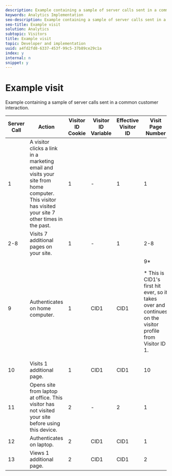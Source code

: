 ```yaml
---
description: Example containing a sample of server calls sent in a common customer interaction.
keywords: Analytics Implementation
seo-description: Example containing a sample of server calls sent in a common customer interaction.
seo-title: Example visit
solution: Analytics
subtopic: Visitors
title: Example visit
topic: Developer and implementation
uuid: a4fd2fd8-6337-453f-99c5-37b89ce29c1a
index: y
internal: n
snippet: y
---
```


# Example visit

Example containing a sample of server calls sent in a common customer interaction.

<table id="table_BD711278026C4F729119F1FDF4945087"> 
 <thead> 
  <tr> 
   <th class="entry"> Server Call </th> 
   <th class="entry"> Action </th> 
   <th class="entry"> Visitor ID Cookie </th> 
   <th class="entry"> Visitor ID Variable </th> 
   <th class="entry"> Effective Visitor ID </th> 
   <th class="entry"> Visit Page Number </th> 
   <th class="entry"> Visit Number </th> 
  </tr> 
 </thead>
 <tbody> 
  <tr> 
   <td> 1 </td> 
   <td> A visitor clicks a link in a marketing email and visits your site from home computer. This visitor has visited your site 7 other times in the past. </td> 
   <td> 1 </td> 
   <td> - </td> 
   <td> 1 </td> 
   <td> 1 </td> 
   <td> 8 </td> 
  </tr> 
  <tr> 
   <td> 2-8 </td> 
   <td> Visits 7 additional pages on your site. </td> 
   <td> 1 </td> 
   <td> - </td> 
   <td> 1 </td> 
   <td> 2-8 </td> 
   <td> 8 </td> 
  </tr> 
  <tr> 
   <td> 9 </td> 
   <td> Authenticates on home computer. </td> 
   <td> 1 </td> 
   <td> CID1 </td> 
   <td> CID1 </td> 
   <td> 9* <p>* This is CID1's first hit ever, so it takes over and continues on the visitor profile from Visitor ID 1. </p> </td> 
   <td> 8 </td> 
  </tr> 
  <tr> 
   <td> 10 </td> 
   <td> Visits 1 additional page. </td> 
   <td> 1 </td> 
   <td> CID1 </td> 
   <td> CID1 </td> 
   <td> 10 </td> 
   <td> 8 </td> 
  </tr> 
  <tr> 
   <td> 11 </td> 
   <td> Opens site from laptop at office. This visitor has not visited your site before using this device. </td> 
   <td> 2 </td> 
   <td> - </td> 
   <td> 2 </td> 
   <td> 1 </td> 
   <td> 1 </td> 
  </tr> 
  <tr> 
   <td> 12 </td> 
   <td> Authenticates on laptop. </td> 
   <td> 2 </td> 
   <td> CID1 </td> 
   <td> CID1 </td> 
   <td> 1 </td> 
   <td> 9 </td> 
  </tr> 
  <tr> 
   <td> 13 </td> 
   <td> Views 1 additional page. </td> 
   <td> 2 </td> 
   <td> CID1 </td> 
   <td> CID1 </td> 
   <td> 2 </td> 
   <td> 9 </td> 
  </tr> 
 </tbody> 
</table>

